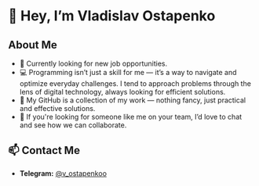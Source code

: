 # 👋 Hey, I’m Vladislav Ostapenko  

## About Me  
- 🚀 Currently looking for new job opportunities.  
- 💻 Programming isn’t just a skill for me — it’s a way to navigate and optimize everyday challenges. I tend to approach problems through the lens of digital technology, always looking for efficient solutions.  
- 🌱 My GitHub is a collection of my work — nothing fancy, just practical and effective solutions. 
- 🤝 If you're looking for someone like me on your team, I’d love to chat and see how we can collaborate.  

## 📫 Contact Me  
- **Telegram:** [@v_ostapenkoo](https://t.me/v_ostapenkoo)  
